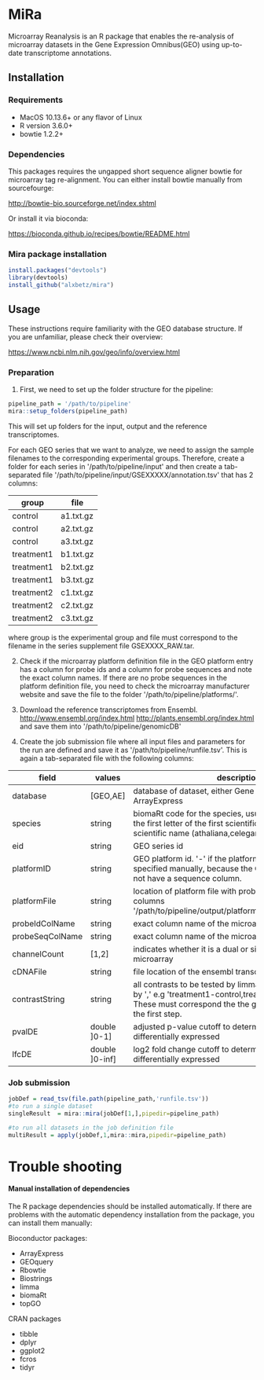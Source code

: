 # MiRa
Microarray Reanalysis is an R package that enables the re-analysis of microarray datasets in the Gene Expression Omnibus(GEO) using up-to-date transcriptome annotations.

## Installation

### Requirements

* MacOS 10.13.6+ or any flavor of Linux
* R version 3.6.0+
* bowtie 1.2.2+

### Dependencies

This packages requires the ungapped short sequence aligner bowtie for microarray tag re-alignment. You can either install bowtie manually from sourcefourge:

http://bowtie-bio.sourceforge.net/index.shtml

Or install it via bioconda:

https://bioconda.github.io/recipes/bowtie/README.html

### Mira package installation

```R
install.packages("devtools")
library(devtools)
install_github("alxbetz/mira")
```

## Usage

These instructions require familiarity with the GEO database structure. If you are unfamiliar, please check their overview:

https://www.ncbi.nlm.nih.gov/geo/info/overview.html

### Preparation

1. First, we need to set up the folder structure for the pipeline:
```R
pipeline_path = '/path/to/pipeline'
mira::setup_folders(pipeline_path)
```
This will set up folders for the input, output and the reference transcriptomes.

For each GEO series that we want to analyze, we need to assign the sample filenames to the corresponding experimental groups. Therefore, create a folder for each series in '/path/to/pipeline/input' and then create a tab-separated file  '/path/to/pipeline/input/GSEXXXXX/annotation.tsv' that has 2 columns:

group | file
-----|-----
control | a1.txt.gz
control | a2.txt.gz
control | a3.txt.gz
treatment1 | b1.txt.gz
treatment1 | b2.txt.gz
treatment1 | b3.txt.gz
treatment2 | c1.txt.gz
treatment2 | c2.txt.gz
treatment2 | c3.txt.gz
  
where group is the experimental group and file must correspond to the filename in the series supplement file GSEXXXX_RAW.tar.

2. Check if the microarray platform definition file in the GEO platform entry has a column for probe ids and a column for probe sequences and note the exact column names. If there are no probe sequences in the platform definition file, you need to check the microarray manufacturer website and save the file to the folder '/path/to/pipeline/platforms/'.

3. Download the reference transcriptomes 
from Ensembl.
http://www.ensembl.org/index.html
http://plants.ensembl.org/index.html
and save them into
'/path/to/pipeline/genomicDB'

4. Create the job submission file where all input files and parameters for the run are defined and save it as '/path/to/pipeline/runfile.tsv'. This is again a tab-separated file with the following columns:


field | values | description
-----|----- | -----
database| [GEO,AE] | database of dataset, either Gene Expression Omnibus or ArrayExpress
species| string | biomaRt code for the species, usually a concatenation of the first letter of the first scientific name and the last scientific name (athaliana,celegans,drerio)
eid| string | GEO series id
platformID| string | GEO platform id. '-' if the platform file needs to be specified manually, because the GEO platform file does not have a sequence column.
platformFile| string | location of platform file with probe_id and sequence columns '/path/to/pipeline/output/platforms/platformFileName.txt'
probeIdColName| string | exact column name of the microarray probe id columns
probeSeqColName| string | exact column name of the microarray sequence
channelCount| [1,2] | indicates whether it is a dual or single channel microarray
cDNAFile| string | file location of the ensembl transcriptome
contrastString| string | all contrasts to be tested by limma and fcros separated by ',' e.g 'treatment1-control,treatment2-control'. These must correspond the the groups you assigned in the first step.
pvalDE| double ]0-1] | adjusted p-value cutoff to determine which genes are differentially expressed
lfcDE| double ]0-inf] | log2 fold change cutoff to determine which genes are differentially expressed

### Job submission
```R
jobDef = read_tsv(file.path(pipeline_path,'runfile.tsv'))
#to run a single dataset
singleResult  = mira::mira(jobDef[1,],pipedir=pipeline_path)

#to run all datasets in the job definition file
multiResult = apply(jobDef,1,mira::mira,pipedir=pipeline_path)
```

# Trouble shooting

#### Manual installation of dependencies

The R package dependencies should be installed automatically. 
If there are problems with the automatic dependency installation from the package, you can install them manually:

Bioconductor packages:

* ArrayExpress
* GEOquery
* Rbowtie
* Biostrings
* limma
* biomaRt
* topGO

CRAN packages

* tibble
* dplyr
* ggplot2
* fcros
* tidyr




